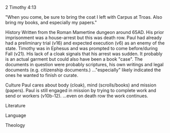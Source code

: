 2 Timothy 4:13

"When you come, be sure to bring the coat I left with Carpus at Troas. Also bring my books, and especially my papers."

History
  Written from the Roman Mamertine dungeon around 65AD.
  His prior imprisonment was a house-arrest but this was death row.
  Paul had already had a preliminary trial (v16) and expected execution (v6) as an enemy of the state.
  Timothy was in Ephesus and was prompted to come before/during Fall (v21).
  His lack of a cloak signals that his arrest was sudden.
  It probably is an actual garment but could also have been a book "case".
  The documents in question were probably scriptures, his own writings and legal documents (e.g. citizenship documents.)
  ..."especially" likely indicated the ones he wanted to finish or curate.


Culture
  Paul cares about body (cloak), mind (scrolls/books) and mission (papers).
  Paul is still engaged in mission by trying to complete work and send or workers (v10b-12).
  ...even on death row the work continues. 


Literature


Language


Theology

